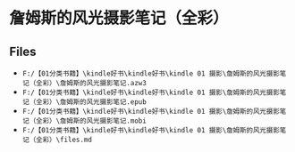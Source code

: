 # 詹姆斯的风光摄影笔记（全彩）

## Files

- `F:/【01分类书籍】\kindle好书\kindle好书\kindle 01 摄影\詹姆斯的风光摄影笔记（全彩）\詹姆斯的风光摄影笔记.azw3`
- `F:/【01分类书籍】\kindle好书\kindle好书\kindle 01 摄影\詹姆斯的风光摄影笔记（全彩）\詹姆斯的风光摄影笔记.epub`
- `F:/【01分类书籍】\kindle好书\kindle好书\kindle 01 摄影\詹姆斯的风光摄影笔记（全彩）\詹姆斯的风光摄影笔记.mobi`
- `F:/【01分类书籍】\kindle好书\kindle好书\kindle 01 摄影\詹姆斯的风光摄影笔记（全彩）\files.md`
